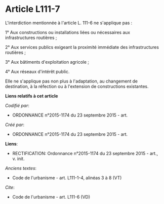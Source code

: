 # Article L111-7

L'interdiction mentionnée à l'article L. 111-6 ne s'applique pas :

1° Aux constructions ou installations liées ou nécessaires aux infrastructures routières ;

2° Aux services publics exigeant la proximité immédiate des infrastructures routières ;

3° Aux bâtiments d'exploitation agricole ;

4° Aux réseaux d'intérêt public.

Elle ne s'applique pas non plus à l'adaptation, au changement de destination, à la réfection ou à l'extension de
constructions existantes.

**Liens relatifs à cet article**

_Codifié par_:

  - ORDONNANCE n°2015-1174 du 23 septembre 2015 - art.

_Créé par_:

  - ORDONNANCE n°2015-1174 du 23 septembre 2015 - art.

**Liens**:

  - RECTIFICATION: Ordonnance n°2015-1174 du 23 septembre 2015 - art., v. init.

_Anciens textes_:

  - Code de l'urbanisme - art. L111-1-4, alinéas 3 à 8 (VT)

_Cite_:

  - Code de l'urbanisme - art. L111-6 (VD)
